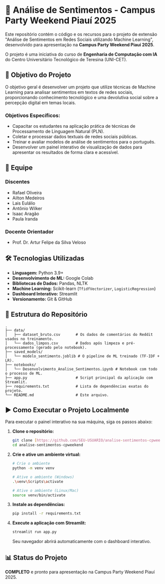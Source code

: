 # 🚀 Análise de Sentimentos - Campus Party Weekend Piauí 2025

Este repositório contém o código e os recursos para o projeto de extensão "Análise de Sentimentos em Redes Sociais utilizando Machine Learning", desenvolvido para apresentação na **Campus Party Weekend Piauí 2025**.

O projeto é uma iniciativa do curso de **Engenharia de Computação com IA** do Centro Universitário Tecnológico de Teresina (UNI-CET).

## 🎯 Objetivo do Projeto

O objetivo geral é desenvolver um projeto que utilize técnicas de Machine Learning para analisar sentimentos em textos de redes sociais, proporcionando conhecimento tecnológico e uma devolutiva social sobre a percepção digital em temas locais.

### Objetivos Específicos:
* Capacitar os estudantes na aplicação prática de técnicas de Processamento de Linguagem Natural (PLN).
* Coletar e processar dados textuais de redes sociais públicas.
* Treinar e avaliar modelos de análise de sentimentos para o português.
* Desenvolver um painel interativo de visualização de dados para apresentar os resultados de forma clara e acessível.

## 👥 Equipe

### Discentes
* Rafael Oliveira
* Ailton Medeiros
* Lais Eulálio
* Antônio Wilker
* Isaac Aragão
* Paula Iranda

### Docente Orientador
* Prof. Dr. Artur Felipe da Silva Veloso

## 🛠️ Tecnologias Utilizadas

* **Linguagem:** Python 3.9+
* **Desenvolvimento de ML:** Google Colab
* **Bibliotecas de Dados:** Pandas, NLTK
* **Machine Learning:** Scikit-learn (`TfidfVectorizer`, `LogisticRegression`)
* **Dashboard Interativo:** Streamlit
* **Versionamento:** Git & GitHub

## 📁 Estrutura do Repositório

```
.
├── data/
│   ├── dataset_bruto.csv       # Os dados de comentários do Reddit usados no treinamento.
│   └── dados_limpos.csv        # Dados após limpeza e pré-processamento (gerado pelo notebook).
├── saved_models/
│   └── modelo_sentimento.joblib # O pipeline de ML treinado (TF-IDF + LR).
├── notebooks/
│   └── Desenvolvimento_Analise_Sentimentos.ipynb # Notebook com todo o processo de ML.
├── app.py                      # Script principal da aplicação com Streamlit.
├── requirements.txt            # Lista de dependências exatas do projeto.
└── README.md                   # Este arquivo.
```

## ▶️ Como Executar o Projeto Localmente

Para executar o painel interativo na sua máquina, siga os passos abaixo:

1.  **Clone o repositório:**
    ```bash
    git clone [https://github.com/SEU-USUARIO/analise-sentimentos-cpweekend.git](https://github.com/SEU-USUARIO/analise-sentimentos-cpweekend.git)
    cd analise-sentimentos-cpweekend
    ```

2.  **Crie e ative um ambiente virtual:**
    ```bash
    # Crie o ambiente
    python -m venv venv

    # Ative o ambiente (Windows)
    .\venv\Scripts\activate

    # Ative o ambiente (Linux/Mac)
    source venv/bin/activate
    ```

3.  **Instale as dependências:**
    ```bash
    pip install -r requirements.txt
    ```

4.  **Execute a aplicação com Streamlit:**
    ```bash
    streamlit run app.py
    ```
    Seu navegador abrirá automaticamente com o dashboard interativo.

## 📊 Status do Projeto

**COMPLETO** e pronto para apresentação na Campus Party Weekend Piauí 2025.
